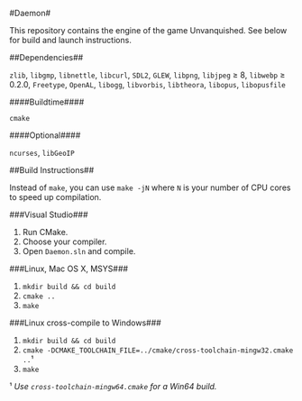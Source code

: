 #Daemon#

This repository contains the engine of the game Unvanquished. See below for build and launch instructions.

##Dependencies##

`zlib`, `libgmp`, `libnettle`, `libcurl`, `SDL2`, `GLEW`, `libpng`, `libjpeg` ≥ 8, `libwebp` ≥ 0.2.0, `Freetype`, `OpenAL`, `libogg`, `libvorbis`, `libtheora`, `libopus`, `libopusfile`

####Buildtime####

`cmake`

####Optional####

`ncurses`, `libGeoIP`

##Build Instructions##

Instead of `make`, you can use `make -jN` where `N` is your number of CPU cores to speed up compilation.

###Visual Studio###

  1. Run CMake.
  2. Choose your compiler.
  3. Open `Daemon.sln` and compile.

###Linux, Mac OS X, MSYS###

  1. `mkdir build && cd build`
  2. `cmake ..`
  3. `make`

###Linux cross-compile to Windows###

  1. `mkdir build && cd build`
  2. `cmake -DCMAKE_TOOLCHAIN_FILE=../cmake/cross-toolchain-mingw32.cmake ..`¹
  3. `make`

¹ *Use `cross-toolchain-mingw64.cmake` for a Win64 build.*
